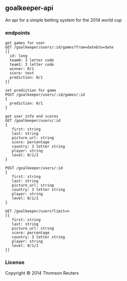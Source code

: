 ## goalkeeper-api

An api for a simple betting system for the 2014 world cup

### endpoints
```
get games for user
GET /goalkeeper/users/:id/games?from=date&to=date
[{
  id: long
  team0: 3 letter code
  team1: 3 letter code
  winner: 0/1
  score: text
  prediction: 0/1
}]

set prediction for game
POST /goalkeeper/users/:id/games/:id
{
  prediction: 0/1
}

get user info and scores
GET /goalkeeper/users/:id
{
   first: string
   last: string
   picture_url: string
   score: percentage
   country: 3 letter string
   player: string
   level: 0/1/2
}

POST /goalkeeper/users/:id
{
   first: string
   last: string
   picture_url: string
   country: 3 letter string
   player: string
   level: 0/1/2
}

GET /goalkeeper/users?limit=n
[{
   first: string
   last: string
   picture_url: string
   score: percentage
   country: 3 letter string
   player: string
   level: 0/1/2
}]
```

### License

Copyright © 2014 Thomson Reuters